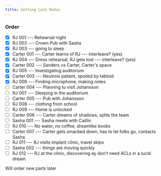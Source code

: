 ```yaml
---
title: Getting Lost Redux
---
```


### Order

* [X] RJ 001 --- Rehearsal night
* [X] RJ 002 --- Crown Pub with Sasha
* [X] RJ 003 --- going to sleep
* [X] Carter 001 --- Carter learns of RJ --- interleave? (yes)
* [X] RJ 004 --- Dress rehearsal, RJ gets lost --- interleave? (yes)
* [X] Carter 002 --- Sanders vs Carter, Carter's space
* [X] RJ 005 --- Investigating auditorium
* [X] Carter 003 --- Neutrois patient, spoiled by tabloid
* [X] RJ 006 --- Finding microphone, making notes
* [ ] Carter 004 --- Planning to visit Johansson
* [ ] RJ 007 --- Sleeping in the auditorium
* [ ] Carter 005 --- Pub with Johansson
* [ ] RJ 008 --- clothing from school
* [ ] RJ 009 --- Home is unlocked
* [ ] Carter 006 --- Carter dreams of shadows, splits the team
* [ ] Sasha 001 --- Sasha meets with Caitlin
* [ ] RJ 010 --- No water, no coffee, dreamlike books
* [ ] Carter 007 --- Carter gets smacked down, has to let folks go, contacts Sasha
* [ ] RJ 011 --- RJ visits implant clinic, travel skips
* [ ] Sasha 002 --- things are moving quickly
* [ ] RJ 012 --- RJ at the clinic, discovering ey don't need ACLs in a lucid dream.

Will order new parts later
